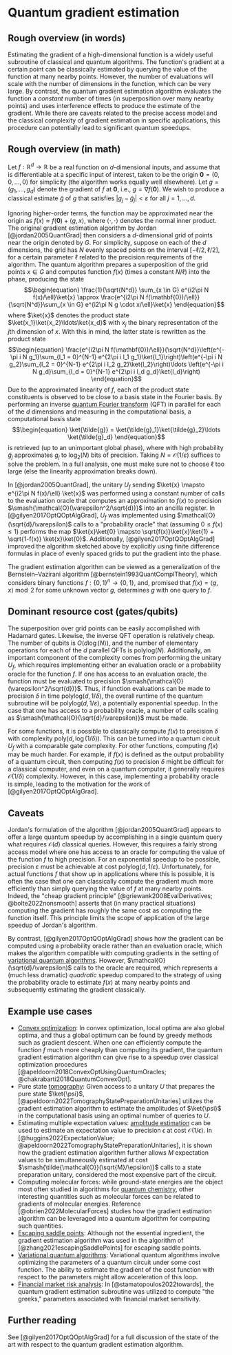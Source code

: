 # Quantum gradient estimation

## Rough overview (in words)

Estimating the gradient of a high-dimensional function is a widely useful subroutine of classical and quantum algorithms. The function's gradient at a certain point can be classically estimated by querying the value of the function at many nearby points. However, the number of evaluations will scale with the number of dimensions in the function, which can be very large. By contrast, the quantum gradient estimation algorithm evaluates the function a *constant* number of times (in superposition over many nearby points) and uses interference effects to produce the estimate of the gradient. While there are caveats related to the precise access model and the classical complexity of gradient estimation in specific applications, this procedure can potentially lead to significant quantum speedups.


## Rough overview (in math)

Let $f: \mathbb{R}^d \rightarrow \mathbb{R}$ be a real function on $d$-dimensional inputs, and assume that is differentiable at a specific input of interest, taken to be the origin $\mathbf{0} = (0,0,\ldots,0)$ for simplicity (the algorithm works equally well elsewhere). Let $g = (g_1,\ldots,g_d)$ denote the gradient of $f$ at $\mathbf{0}$, i.e., $g = \nabla f(\mathbf{0})$. We wish to produce a classical estimate $\tilde{g}$ of $g$ that satisfies $\lvert g_j - \tilde{g}_j \rvert < \varepsilon$ for all $j =1,\ldots, d$.


Ignoring higher-order terms, the function may be approximated near the origin as $f(x) \approx f(\mathbf{0})+\langle g, x \rangle$, where $\langle \cdot, \cdot \rangle$ denotes the normal inner product. The original gradient estimation algorithm by Jordan [@jordan2005QuantGrad] then considers a $d$-dimensional grid of points near the origin denoted by $G$. For simplicity, suppose on each of the $d$ dimensions, the grid has $N$ evenly spaced points on the interval $[-\ell/2,\ell/2]$, for a certain parameter $\ell$ related to the precision requirements of the algorithm. The quantum algorithm prepares a superposition of the grid points $x \in G$ and computes function $f(x)$ (times a constant $N/\ell$) into the phase, producing the state $$\begin{equation} \frac{1}{\sqrt{N^d}} \sum_{x \in G} e^{i2\pi N f(x)/\ell}\ket{x} \approx \frac{e^{i2\pi N f(\mathbf{0})/\ell}}{\sqrt{N^d}}\sum_{x \in G} e^{i2\pi N g \cdot x/\ell}\ket{x} \end{equation}$$ where $\ket{x}$ denotes the product state $\ket{x_1}\ket{x_2}\ldots\ket{x_d}$ with $x_j$ the binary representation of the $j$th dimension of $x$. With this in mind, the latter state is rewritten as the product state $$\begin{equation} \frac{e^{i2\pi N f(\mathbf{0})/\ell}}{\sqrt{N^d}}\left(e^{-\pi i N g_1}\sum_{l_1 = 0}^{N-1} e^{2\pi i l_1 g_1}\ket{l_1}\right)\left(e^{-\pi i N g_2}\sum_{l_2 = 0}^{N-1} e^{2\pi i l_2 g_2}\ket{l_2}\right)\ldots \left(e^{-\pi i N g_d}\sum_{l_d = 0}^{N-1} e^{2\pi i l_d g_d}\ket{l_d}\right) \end{equation}$$ Due to the approximated linearity of $f$, each of the product state constituents is observed to be close to a basis state in the Fourier basis. By performing an inverse [quantum Fourier transform](../quantum-algorithmic-primitives/quantum-fourier-transform.md#quantum-fourier-transform) (QFT) in parallel for each of the $d$ dimensions and measuring in the computational basis, a computational basis state $$\begin{equation} \ket{\tilde{g}} = \ket{\tilde{g}_1}\ket{\tilde{g}_2}\ldots \ket{\tilde{g}_d} \end{equation}$$ is retrieved (up to an unimportant global phase), where with high probability $\tilde{g}_j$ approximates $g_j$ to $\log_2(N)$ bits of precision. Taking $N = \mathcal{O}(1/\varepsilon)$ suffices to solve the problem. In a full analysis, one must make sure not to choose $\ell$ too large (else the linearity approximation breaks down).


In [@jordan2005QuantGrad], the unitary $U_f$ sending $\ket{x} \mapsto e^{i2\pi N f(x)/\ell} \ket{x}$ was performed using a constant number of calls to the evaluation oracle that computes an approximation to $f(x)$ to precision $\smash{\mathcal{O}(\varepsilon^2/\sqrt{d})}$ into an ancilla register. In [@gilyen2017OptQOptAlgGrad], $U_f$ was implemented using $\mathcal{O}(\sqrt{d}/\varepsilon)$ calls to a "probability oracle" that (assuming $0 \leq f(x) \leq 1$) performs the map $\ket{x}\ket{0} \mapsto \sqrt{f(x)}\ket{x}\ket{1} + \sqrt{1-f(x)} \ket{x}\ket{0}$. Additionally, [@gilyen2017OptQOptAlgGrad] improved the algorithm sketched above by explicitly using finite difference formulas in place of evenly spaced grids to put the gradient into the phase.


The gradient estimation algorithm can be viewed as a generalization of the Bernstein–Vazirani algorithm [@bernstein1993QuantComplTheory], which considers binary functions $f:\{0,1\}^n \rightarrow \{0,1\}$, and, promised that $f(x) = \langle g, x \rangle \bmod 2$ for some unknown vector $g$, determines $g$ with one query to $f$.


## Dominant resource cost (gates/qubits)

The superposition over grid points can be easily accomplished with Hadamard gates. Likewise, the inverse QFT operation is relatively cheap. The number of qubits is $O(d \log(N))$, and the number of elementary operations for each of the $d$ parallel QFTs is $\text{polylog}(N)$. Additionally, an important component of the complexity comes from performing the unitary $U_f$, which requires implementing either an evaluation oracle or a probability oracle for the function $f$. If one has access to an evaluation oracle, the function must be evaluated to precision $\smash{\mathcal{O}(\varepsilon^2/\sqrt{d})}$. Thus, if function evaluations can be made to precision $\delta$ in time $\mathrm{polylog}(d,1/\delta)$, the overall runtime of the quantum subroutine will be $\mathrm{polylog}(d,1/\varepsilon)$, a potentially exponential speedup. In the case that one has access to a probability oracle, a number of calls scaling as $\smash{\mathcal{O}(\sqrt{d}/\varepsilon)}$ must be made.


For some functions, it is possible to classically compute $f(x)$ to precision $\delta$ with complexity $\text{poly}(d,\log(1/\delta))$. This can be turned into a quantum circuit $U_f$ with a comparable gate complexity. For other functions, computing $f(x)$ may be much harder. For example, if $f(x)$ is defined as the output probability of a quantum circuit, then computing $f(x)$ to precision $\delta$ might be difficult for a classical computer, and even on a quantum computer, it generally requires $\mathcal{O}\left( 1/\delta \right)$ complexity. However, in this case, implementing a probability oracle is simple, leading to the motivation for the work of [@gilyen2017OptQOptAlgGrad].


## Caveats

Jordan's formulation of the algorithm [@jordan2005QuantGrad] appears to offer a large quantum speedup by accomplishing in a single quantum query what requires $\mathcal{O}\left( d \right)$ classical queries. However, this requires a fairly strong access model where one has access to an oracle for computing the value of the function $f$ to high precision. For an exponential speedup to be possible, precision $\varepsilon$ must be achievable at cost $\mathrm{polylog}(d,1/\varepsilon)$. Unfortunately, for actual functions $f$ that show up in applications where this is possible, it is often the case that one can classically compute the gradient much more efficiently than simply querying the value of $f$ at many nearby points. Indeed, the "cheap gradient principle" [@griewank2008EvalDerivatives; @bolte2022nonsmooth] asserts that (in many practical situations) computing the gradient has roughly the same cost as computing the function itself. This principle limits the scope of application of the large speedup of Jordan's algorithm.


By contrast, [@gilyen2017OptQOptAlgGrad] shows how the gradient can be computed using a probability oracle rather than an evaluation oracle, which makes the algorithm compatible with computing gradients in the setting of [variational quantum algorithms](../quantum-algorithmic-primitives/variational-quantum-algorithms.md#variational-quantum-algorithms). However, $\mathcal{O}(\sqrt{d}/\varepsilon)$ calls to the oracle are required, which represents a (much less dramatic) *quadratic* speedup compared to the strategy of using the probability oracle to estimate $f(x)$ at many nearby points and subsequently estimating the gradient classically.


## Example use cases

- [Convex optimization](../areas-of-application/continuous-optimization/general-convex-optimization.md#general-convex-optimization): In convex optimization, local optima are also global optima, and thus a global optimum can be found by greedy methods such as gradient descent. When one can efficiently compute the function $f$ much more cheaply than computing its gradient, the quantum gradient estimation algorithm can give rise to a speedup over classical optimization procedures [@apeldoorn2018ConvexOptUsingQuantumOracles; @chakrabarti2018QuantumConvexOpt].
- Pure state [tomography](../quantum-algorithmic-primitives/quantum-tomography.md#quantum-tomography): Given access to a unitary $U$ that prepares the pure state $\ket{\psi}$, [@apeldoorn2022TomographyStatePreparationUnitaries] utilizes the gradient estimation algorithm to estimate the amplitudes of $\ket{\psi}$ in the computational basis using an optimal number of queries to $U$.
- Estimating multiple expectation values: [amplitude estimation](../quantum-algorithmic-primitives/amplitude-amplification-and-estimation/amplitude-estimation.md#amplitude-estimation) can be used to estimate an expectation value to precision $\epsilon$ at cost $\mathcal{O}\left( 1/\epsilon \right)$. In [@huggins2022ExpectationValue; @apeldoorn2022TomographyStatePreparationUnitaries], it is shown how the gradient estimation algorithm further allows $M$ expectation values to be simultaneously estimated at cost $\smash{\tilde{\mathcal{O}}(\sqrt{M}/\epsilon)}$ calls to a state preparation unitary, considered the most expensive part of the circuit.
- Computing molecular forces: while ground-state energies are the object most often studied in algorithms for [quantum chemistry](../areas-of-application/quantum-chemistry/electronic-structure-problem.md#electronic-structure-problem), other interesting quantities such as molecular forces can be related to gradients of molecular energies. Reference [@obrien2022MolecularForces] studies how the gradient estimation algorithm can be leveraged into a quantum algorithm for computing such quantities.
- [Escaping saddle points](../areas-of-application/continuous-optimization/nonconvex-optimization-escaping-saddle-points-and-finding-local-minima.md#nonconvex-optimization-escaping-saddle-points-and-finding-local-minima): Although not the essential ingredient, the gradient estimation algorithm was used in the algorithm of [@zhang2021escapingSaddlePoints] for escaping saddle points.
- [Variational quantum algorithms](../quantum-algorithmic-primitives/variational-quantum-algorithms.md#variational-quantum-algorithms): Variational quantum algorithms involve optimizing the parameters of a quantum circuit under some cost function. The ability to estimate the gradient of the cost function with respect to the parameters might allow acceleration of this loop.
- [Financial market risk analysis](../areas-of-application/finance/monte-carlo-methods-option-pricing.md#monte-carlo-methods-option-pricing): In [@stamatopoulos2022towards], the quantum gradient estimation subroutine was utilized to compute "the greeks," parameters associated with financial market sensitivity.


## Further reading

See [@gilyen2017OptQOptAlgGrad] for a full discussion of the state of the art with respect to the quantum gradient estimation algorithm. 





